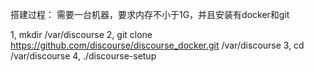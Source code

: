 搭建过程：
需要一台机器，要求内存不小于1G，并且安装有docker和git

1, mkdir /var/discourse
2, git clone https://github.com/discourse/discourse_docker.git /var/discourse
3, cd /var/discourse
4, ./discourse-setup